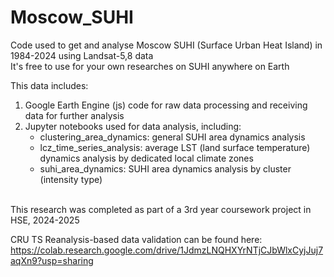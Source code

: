 # Moscow_SUHI
Code used to get and analyse Moscow SUHI (Surface Urban Heat Island) in 1984-2024 using Landsat-5,8 data
<br>
It's free to use for your own researches on SUHI anywhere on Earth

This data includes:
1. Google Earth Engine (js) code for raw data processing and receiving data for further analysis
2. Jupyter notebooks used for data analysis, including:
   - clustering_area_dynamics: general SUHI area dynamics analysis
   - lcz_time_series_analysis: average LST (land surface temperature) dynamics analysis by dedicated local climate zones
   - suhi_area_dynamics: SUHI area dynamics analysis by cluster (intensity type)
<br>
This research was completed as part of a 3rd year coursework project in HSE, 2024-2025
<br>

CRU TS Reanalysis-based data validation can be found here: https://colab.research.google.com/drive/1JdmzLNQHXYrNTjCJbWlxCyjJuj7aqXn9?usp=sharing

